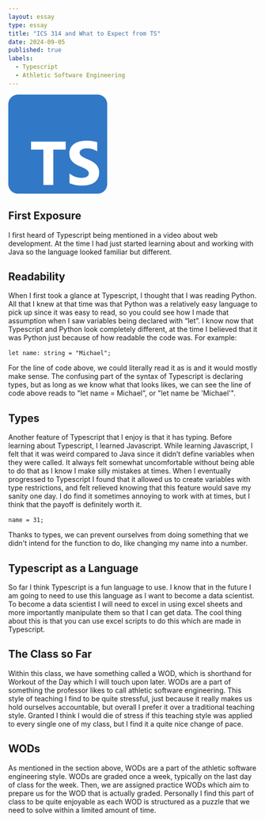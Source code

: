 ```yaml
---
layout: essay
type: essay
title: "ICS 314 and What to Expect from TS"
date: 2024-09-05
published: true
labels:
  - Typescript
  - Athletic Software Engineering
---
```

<img width="200px" class="rounded float-start pe-4" src="../img/Typescript_logo_2020.svg.png">

## First Exposure
I first heard of Typescript being mentioned in a video about web development. At the time I had just started learning about and working with Java so the language looked familiar but different.

## Readability
When I first took a glance at Typescript, I thought that I was reading Python. All that I knew at that time was that Python was a relatively easy language to pick up since it was easy to read, so you could see how I made that assumption when I saw variables being declared with “let”. I know now that Typescript and Python look completely different, at the time I believed that it was Python just because of how readable the code was. For example:
```
let name: string = "Michael";
```
For the line of code above, we could literally read it as is and it would mostly make sense. The confusing part of the syntax of Typescript is declaring types, but as long as we know what that looks likes, we can see the line of code above reads to "let name = Michael", or "let name be 'Michael'".

## Types
Another feature of Typescript that I enjoy is that it has typing. Before learning about Typescript, I learned Javascript. While learning Javascript, I felt that it was weird compared to Java since it didn’t define variables when they were called. It always felt somewhat uncomfortable without being able to do that as I know I make silly mistakes at times. When I eventually progressed to Typescript I found that it allowed us to create variables with type restrictions, and felt relieved knowing that this feature would save my sanity one day. I do find it sometimes annoying to work with at times, but I think that the payoff is definitely worth it.
```
name = 31;
```
Thanks to types, we can prevent ourselves from doing something that we didn't intend for the function to do, like changing my name into a number.

## Typescript as a Language
So far I think Typescript is a fun language to use. I know that in the future I am going to need to use this language as I want to become a data scientist. To become a data scientist I will need to excel in using excel sheets and more importantly manipulate them so that I can get data. The cool thing about this is that you can use excel scripts to do this which are made in Typescript.

## The Class so Far
Within this class, we have something called a WOD, which is shorthand for Workout of the Day which I will touch upon later. WODs are a part of something the professor likes to call athletic software engineering. This style of teaching I find to be quite stressful, just because it really makes us hold ourselves accountable, but overall I prefer it over a traditional teaching style. Granted I think I would die of stress if this teaching style was applied to every single one of my class, but I find it a quite nice change of pace. 

## WODs
As mentioned in the section above, WODs are a part of the athletic software engineering style. WODs are graded once a week, typically on the last day of class for the week. Then, we are assigned practice WODs which aim to prepare us for the WOD that is actually graded. Personally I find this part of class to be quite enjoyable as each WOD is structured as a puzzle that we need to solve within a limited amount of time. 
